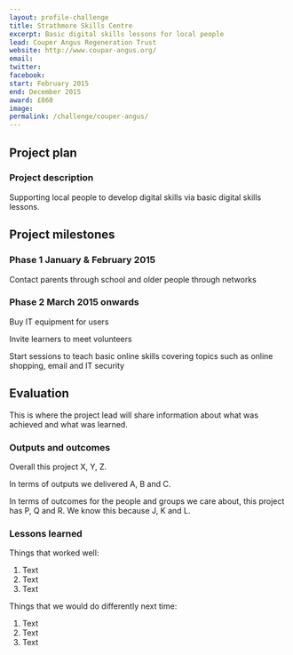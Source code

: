 ```yaml
---
layout: profile-challenge
title: Strathmore Skills Centre
excerpt: Basic digital skills lessons for local people
lead: Couper Angus Regeneration Trust
website: http://www.coupar-angus.org/
email: 
twitter: 
facebook: 
start: February 2015
end: December 2015
award: £860
image:
permalink: /challenge/couper-angus/ 
---
```


## Project plan

### Project description

Supporting local people to develop digital skills via basic digital skills lessons. 


## Project milestones

### Phase 1 January & February 2015

Contact parents through school and older people through networks

### Phase 2 March 2015 onwards

Buy IT equipment for users

Invite learners to meet volunteers

Start sessions to teach basic online skills covering topics such as online shopping, email and IT security


## Evaluation

This is where the project lead will share information about what was achieved and what was learned.

### Outputs and outcomes

Overall this project X, Y, Z.

In terms of outputs we delivered A, B and C.

In terms of outcomes for the people and groups we care about, this project has P, Q and R. We know this because J, K and L.

### Lessons learned

Things that worked well:

1. Text
2. Text
3. Text

Things that we would do differently next time:

1. Text
2. Text
3. Text
